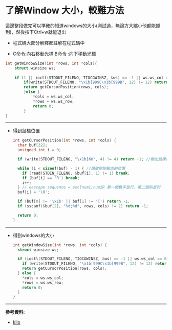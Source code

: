 # 了解Window 大小，較難方法

這邊整段做完可以準確的知道windows的大小(測試過，無論方大縮小他都能抓到)，然後按下Ctrl+w就能退出

* 程式碼大部分解釋都註解在程式碼中



* C命令:向右移動光標 B命令 :向下移動光標
```c 
int getWindowSize(int *rows, int *cols){
	struct winsize ws;
	
	if (1 || ioctl(STDOUT_FILENO, TIOCGWINSZ, &ws) == -1 || ws.ws_col == 0){ //測試回退分
		if(write(STDOUT_FILENO, "\x1b[999C\x1b[999B", 12) != 12) return -1;     //C命令:向右移動光標 B命令 :向下移動光標
		return getCursorPosition(rows, cols);
		}else {
			*cols = ws.ws_col;
			*rows = ws.ws_row;
			return 0;
		}
}
```
---

* 得到鼠標位置

  ```c
  int getCursorPosition(int *rows, int *cols) {
    char buf[32];
    unsigned int i = 0;

    if (write(STDOUT_FILENO, "\x1b[6n", 4) != 4) return -1; //輸出鼠標的位置

    while (i < sizeof(buf) - 1) { //讀取剛剛輸出的位置
      if (read(STDIN_FILENO, &buf[i], 1) != 1) break;
      if (buf[i] == 'R') break;
      i++;
    } // eascape sequence = esc[num1;num2R 第一個數字是行，第二個則是列
    buf[i] = '\0';

    if (buf[0] != '\x1b' || buf[1] != '[') return -1;
    if (sscanf(&buf[2], "%d;%d", rows, cols) != 2) return -1;

    return 0;
  }

  ```
---
* 得到windows的大小

  ```c
  int getWindowSize(int *rows, int *cols) {
    struct winsize ws;

    if (ioctl(STDOUT_FILENO, TIOCGWINSZ, &ws) == -1 || ws.ws_col == 0) {
      if (write(STDOUT_FILENO, "\x1b[999C\x1b[999B", 12) != 12) return -1;  //C命令:向右移動光標 B命令 :向下移動光標
      return getCursorPosition(rows, cols);
    } else {
      *cols = ws.ws_col;
      *rows = ws.ws_row;
      return 0;
    }
  }
  ```
---
**參考資料:**



* [kilo](https://viewsourcecode.org/snaptoken/kilo/03.rawInputAndOutput.html)

